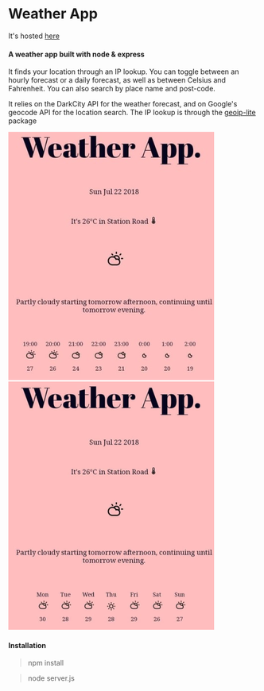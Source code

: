 Weather App
=================

It's hosted [here](https://kyriweather.herokuapp.com/)

#### A weather app built with node & express

It finds your location through an IP lookup. You can toggle between an hourly forecast or a daily forecast, as well as between Celsius and Fahrenheit. You can also search by place name and post-code.

It relies on the DarkCity API for the weather forecast, and on Google's geocode API for the location search. The IP lookup is through the [geoip-lite](https://www.npmjs.com/package/geoip-lite) package

![img1] ![img2]

[img1]: https://github.com/ckpantelides/node-weather/blob/images/weather1.jpg
[img2]: https://github.com/ckpantelides/node-weather/blob/images/weather2.png

#### Installation

> npm install

> node server.js
